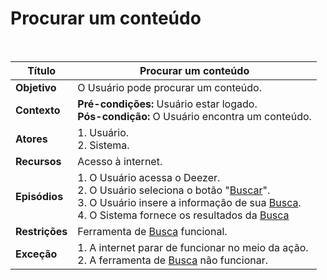 # Procurar um conteúdo

<br />

|Título|Procurar um conteúdo|
|----------|------------- |
|**Objetivo**|O Usuário pode procurar um conteúdo.|
|**Contexto**|**Pré-condições:** Usuário estar logado.<br />**Pós-condição:** O Usuário encontra um conteúdo.|
|**Atores**|1. Usuário.<br />2. Sistema.|
|**Recursos**|Acesso à internet.|
|**Episódios**|1. O Usuário acessa o Deezer.<br />2. O Usuário seleciona o botão "[Buscar](/modelagem/lexico#busca)".<br />3. O Usuário insere a informação de sua [Busca](/modelagem/lexico#busca).<br />4. O Sistema fornece os resultados da [Busca](/modelagem/lexico#busca)|
|**Restrições**|Ferramenta de [Busca](/modelagem/lexico#busca) funcional.|
|**Exceção**|1. A internet parar de funcionar no meio da ação.<br /> 2. A ferramenta de [Busca](/modelagem/lexico#busca) não funcionar.|